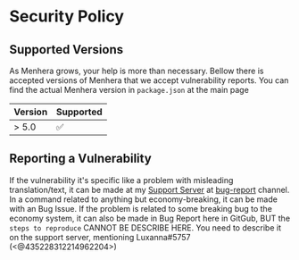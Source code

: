 # Security Policy

## Supported Versions

As Menhera grows, your help is more than necessary. Bellow there is accepted versions of Menhera that we accept vulnerability reports. You can find the actual Menhera version in `package.json` at the main page

| Version | Supported          |
| ------- | ------------------ |
| > 5.0   | :white_check_mark: |

## Reporting a Vulnerability

If the vulnerability it's specific like a problem with misleading translation/text, it can be made at my [Support Server](https://discord.gg/fZMdQbA) at [bug-report](https://discord.com/channels/717061688460967988/730906866896470097) channel. In a command related to anything but economy-breaking, it can be made with an Bug Issue. If the problem is related to some breaking bug to the economy system, it can also be made in Bug Report here in GitGub, BUT the `steps to reproduce` CANNOT BE DESCRIBE HERE. You need to describe it on the support server, mentioning Luxanna#5757 (<@435228312214962204>)   
